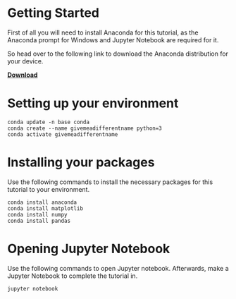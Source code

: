 # Getting Started
First of all you will need to install Anaconda for this tutorial, as the Anaconda prompt for Windows and Jupyter Notebook are required for it.

So head over to the following link to download the Anaconda distribution for your device. 

[**Download**](https://www.anaconda.com/distribution/)


# Setting up your environment

```
conda update -n base conda
conda create --name givemeadifferentname python=3
conda activate givemeadifferentname
```

# Installing your packages

Use the following commands to install the necessary packages for this tutorial to your environment.
```
conda install anaconda
conda install matplotlib
conda install numpy
conda install pandas
```

# Opening Jupyter Notebook
Use the following commands to open Jupyter notebook. Afterwards, make a Jupyter Notebook to complete the tutorial in.
```
jupyter notebook
```




